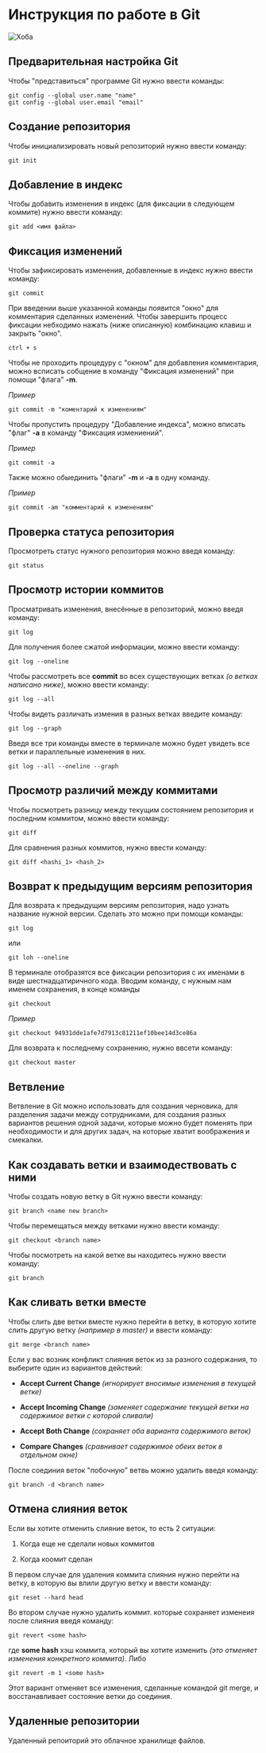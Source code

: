 # **Инструкция по работе в Git**

![Хоба](IMG_5403.jpg)

## Предварительная настройка Git

Чтобы "представиться" программе Git нужно ввести команды:

    git config --global user.name "name"
    git config --global user.email "email"

## Создание репозитория

Чтобы инициализировать новый репозиторий нужно ввести команду:

    git init

## Добавление в индекс

Чтобы добавить изменения в индекс (для фиксации в следующем коммите) нужно ввести команду:

    git add <имя файла>

## Фиксация изменений

Чтобы зафиксировать изменения, добавленные в индекс нужно ввести команду:

    git commit

При введении выше указанной команды появится "окно" для комментария сделанных изменений. Чтобы завершить процесс фиксации небходимо нажать (ниже описанную) комбинацию клавиш и закрыть "окно".

    ctrl + s

Чтобы не проходить процедуру с "окном" для добавления комментария, можно всписать собщение в команду "Фиксация изменений" при помощи "флага" **-m**.

*Пример*

    git commit -m "коментарий к изменениям"

Чтобы пропустить процедуру "Добавление индекса", можно вписать "флаг" **-a** в команду "Фиксация измениений".

*Пример*

    git commit -a

Также можно обыединить "флаги" **-m** и **-a** в одну команду.

*Пример*

    git commit -am "комментарий к изменениям"

## Проверка статуса репозитория

Просмотреть статус нужного репозитория можно введя команду:

    git status

## Просмотр истории коммитов

Просматривать изменения, внесённые в репозиторий, можно введя команду:

    git log

Для получения более сжатой информации, можно ввести команду:

    git log --oneline

Чтобы рассмотреть все **commit** во всех существующих ветках *(о ветках написано ниже)*, можно ввести команду:

    git log --all

Чтобы видеть различать измения в разных ветках введите команду:

    git log --graph

Введя все три команды вместе в терминале можно будет увидеть все ветки и параллельные изменения в них.

    git log --all --oneline --graph

## Просмотр различий между коммитами

Чтобы посмотреть разницу между текущим состоянием репозитория и последним коммитом, можно ввести команду:

    git diff

Для сравнения разных коммитов, нужно ввести команду:

    git diff <hashi_1> <hash_2>

## Возврат к предыдущим версиям репозитория

Для возврата к предыдущим версиям репозитория, надо узнать название нужной версии. Сделать это можно при помощи команды:

    git log

или

    git loh --oneline

В терминале отобразятся все фиксации репозитория с их именами в виде шестнадцатиричного кода.
Вводим команду, с нужным нам именем сохранения, в конце команды

    git checkout

*Пример*

    git checkout 94931dde1afe7d7913c81211ef10bee14d3ce86a

Для возврата к последнему сохранению, нужно ввсети команду:

    git checkout master

## **Ветвление**

Ветвление в Git можно использовать для создания черновика, для разделения задачи между сотрудниками, для создания разных вариантов решения одной задачи, которые можно будет поменять при необходимости и  для других задач, на которые хватит воображения и смекалки.

## Как создавать ветки и взаимодествовать с ними

Чтобы создать новую ветку в Git нужно ввести команду:

    git branch <name new branch>

Чтобы перемещаться между ветками нужно ввести команду:

    git checkout <branch name>

Чтобы посмотреть на какой ветке вы находитесь нужно ввести команду:

    git branch

## Как сливать ветки вместе

Чтобы слить две ветки вместе нужно перейти в ветку, в которую хотите слить другую ветку *(например в master)* и ввести команду:

    git merge <branch name>

Если у вас возник конфликт слияния веток из за разного содержания, то выберите один из вариантов действий:

+ __Accept Current Change__ *(игнорирует вносимые изменения в текущей ветке)*

+ __Accept Incoming Change__ *(заменяет содержание текущей ветки на содержимое ветки с которой сливали)*

+ __Accept Both Change__ *(сохраняет оба варианта содержимого веток)*

+ __Compare Changes__ *(сравнивает содержимое обеих веток в отдельном окне)*

После соединия веток "побочную" ветвь можно удалить введя команду:

    git branch -d <branch name>

## Отмена слияния веток

Если вы хотите отменить слияние веток, то есть 2 ситуации:

1. Когда еще не сделали новых коммитов

2. Когда коомит сделан

В первом случае для удаления коммита слияния нужно перейти на ветку, в которую вы влили другую ветку и ввести команду:

    git reset --hard head

Во втором случае нужно удалить коммит. которые сохраняет изменеия после слияния введя команду:

    git revert <some hash>

где __some hash__ хэш коммита, который вы хотите изменить *(это отменяет изменения конкретного коммита)*. Либо 

    git revert -m 1 <some hash>

Этот вариант отменяет все изменения, сделанные командой git merge, и восстанавливает состояние ветки до соединия.

## Удаленные репозитории

Удаленный репоиторий это облачное хранилище файлов.